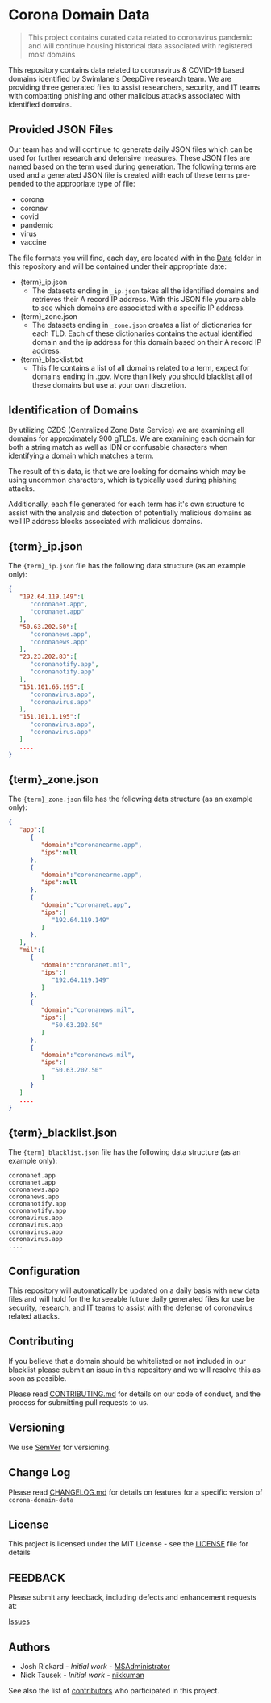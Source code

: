 # Corona Domain Data

> This project contains curated data related to coronavirus pandemic and will continue housing historical data associated with registered most domains

This repository contains data related to coronavirus & COVID-19 based domains identified by Swimlane's DeepDive research team.  We are providing three generated files to assist researchers, security, and IT teams with combatting phishing and other malicious attacks associated with identified domains.

## Provided JSON Files

Our team has and will continue to generate daily JSON files which can be used for further research and defensive measures.  These JSON files are named based on the term used during generation.  The following terms are used and a generated JSON file is created with each of these terms pre-pended to the appropriate type of file:

* corona
* coronav
* covid
* pandemic
* virus
* vaccine

The file formats you will find, each day, are located with in the [Data](data) folder in this repository and will be contained under their appropriate date:

* {term}_ip.json
    * The datasets ending in `_ip.json` takes all the identified domains and retrieves their A record IP address.  With this JSON file you are able to see which domains are associated with a specific IP address.
* {term}_zone.json
    * The datasets ending in `_zone.json` creates a list of dictionaries for each TLD.  Each of these dictionaries contains the actual identified domain and the ip address for this domain based on their A record IP address. 
* {term}_blacklist.txt
    * This file contains a list of all domains related to a term, expect for domains ending in .gov.  More than likely you should blacklist all of these domains but use at your own discretion.

## Identification of Domains

By utilizing CZDS (Centralized Zone Data Service) we are examining all domains for approximately 900 gTLDs. We are examining each domain for both a string match as well as IDN or confusable characters when identifying a domain which matches a term.

The result of this data, is that we are looking for domains which may be using uncommon characters, which is typically used during phishing attacks.  

Additionally, each file generated for each term has it's own structure to assist with the analysis and detection of potentially malicious domains as well IP address blocks associated with malicious domains.

## {term}_ip.json

The `{term}_ip.json` file has the following data structure (as an example only):

```json
{
   "192.64.119.149":[
      "coronanet.app",
      "coronanet.app"
   ],
   "50.63.202.50":[
      "coronanews.app",
      "coronanews.app"
   ],
   "23.23.202.83":[
      "coronanotify.app",
      "coronanotify.app"
   ],
   "151.101.65.195":[
      "coronavirus.app",
      "coronavirus.app"
   ],
   "151.101.1.195":[
      "coronavirus.app",
      "coronavirus.app"
   ]
   ....
}
```

## {term}_zone.json

The `{term}_zone.json` file has the following data structure (as an example only):

```json
{
   "app":[
      {
         "domain":"coronanearme.app",
         "ips":null
      },
      {
         "domain":"coronanearme.app",
         "ips":null
      },
      {
         "domain":"coronanet.app",
         "ips":[
            "192.64.119.149"
         ]
      },
   ],
   "mil":[
      {
         "domain":"coronanet.mil",
         "ips":[
            "192.64.119.149"
         ]
      },
      {
         "domain":"coronanews.mil",
         "ips":[
            "50.63.202.50"
         ]
      },
      {
         "domain":"coronanews.mil",
         "ips":[
            "50.63.202.50"
         ]
      }
   ]
   ....
}
```

## {term}_blacklist.json

The `{term}_blacklist.json` file has the following data structure (as an example only):

```text
coronanet.app
coronanet.app
coronanews.app
coronanews.app
coronanotify.app
coronanotify.app
coronavirus.app
coronavirus.app
coronavirus.app
coronavirus.app
....
```

## Configuration

This repository will automatically be updated on a daily basis with new data files and will hold for the forseeable future daily generated files for use be security, research, and IT teams to assist with the defense of coronavirus related attacks.

## Contributing

If you believe that a domain should be whitelisted or not included in our blacklist please submit an issue in this repository and we will resolve this as soon as possible.

Please read [CONTRIBUTING.md](https://github.com/swimlane/corona-domain-data/blob/master/CONTRIBUTING.md) for details on our code of conduct, and the process for submitting pull requests to us.

## Versioning

We use [SemVer](http://semver.org/) for versioning. 

## Change Log

Please read [CHANGELOG.md](https://github.com/swimlane/corona-domain-data/blob/master/CHANGELOG.md) for details on features for a specific version of `corona-domain-data`

## License

This project is licensed under the MIT License - see the [LICENSE](https://github.com/swimlane/corona-domain-data/blob/master/LICENSE.md) file for details

## FEEDBACK

Please submit any feedback, including defects and enhancement requests at: 

[Issues](https://github.com/swimlane/corona-domain-data/issues)

## Authors

* Josh Rickard - *Initial work* - [MSAdministrator](https://github.com/msadministrator)
* Nick Tausek - *Initial work* - [nikkuman](https://github.com/nikkuman)

See also the list of [contributors](https://github.com/swimlane/corona-domain-data/contributors) who participated in this project.

